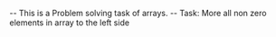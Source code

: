 -- This is a Problem solving task of arrays.
-- Task: More all non zero elements in array to the left side
